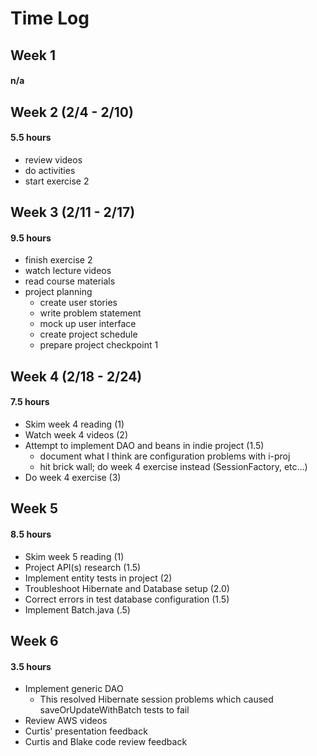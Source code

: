 # Time Log

## Week 1
#### n/a
    
## Week 2  (2/4 - 2/10)
#### 5.5 hours
* review videos
* do activities
* start exercise 2

## Week 3 (2/11 - 2/17)
#### 9.5 hours 
* finish exercise 2
* watch lecture videos
* read course materials 
* project planning
    * create user stories
    * write problem statement
    * mock up user interface
    * create project schedule
    * prepare project checkpoint 1

## Week 4 (2/18 - 2/24)
#### 7.5 hours
* Skim week 4 reading (1)
* Watch week 4 videos (2)
* Attempt to implement DAO and beans in indie project (1.5)
    * document what I think are configuration problems with i-proj
    * hit brick wall; do week 4 exercise instead (SessionFactory, etc...)
* Do week 4 exercise (3)

## Week 5
#### 8.5 hours
* Skim week 5 reading (1)
* Project API(s) research (1.5)
* Implement entity tests in project (2)
* Troubleshoot Hibernate and Database setup (2.0)
* Correct errors in test database configuration (1.5)
* Implement Batch.java (.5)

## Week 6
#### 3.5 hours
* Implement generic DAO
    * This resolved Hibernate session problems which caused saveOrUpdateWithBatch tests to fail
* Review AWS videos
* Curtis' presentation feedback
* Curtis and Blake code review feedback